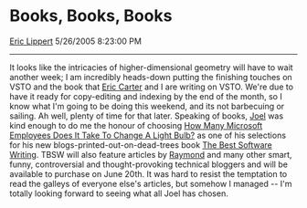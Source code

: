 <div id="page">

# Books, Books, Books

[Eric Lippert](https://social.msdn.microsoft.com/profile/Eric%20Lippert) 5/26/2005 8:23:00 PM

-----

<div id="content">

It looks like the intricacies of higher-dimensional geometry will have to wait another week; I am incredibly heads-down putting the finishing touches on VSTO and the book that [<span class="underline">Eric Carter</span>](http://blogs.msdn.com/eric_carter/) and I are writing on VSTO. We're due to have it ready for copy-editing and indexing by the end of the month, so I know what I'm going to be doing this weekend, and its not barbecuing or sailing. Ah well, plenty of time for that later. Speaking of books, [<span class="underline">Joel</span>](http://www.joelonsoftware.com/) was kind enough to do me the honour of choosing [<span class="underline">How Many Microsoft Employees Does It Take To Change A Light Bulb?</span>](http://blogs.msdn.com/ericlippert/archive/2003/10/28/53298.aspx) as one of his selections for his new blogs-printed-out-on-dead-trees book [<span class="underline">The Best Software Writing</span>](http://www.amazon.com/exec/obidos/tg/detail/-/1590595009/qid=1117148546/sr=8-3/ref=pd_csp_3/102-5349498-3080915?v=glance&s=books&n=507846). TBSW will also feature articles by [<span class="underline">Raymond</span>](http://blogs.msdn.com/oldnewthing/) and many other smart, funny, controversial and thought-provoking technical bloggers and will be available to purchase on June 20th. It was hard to resist the temptation to read the galleys of everyone else's articles, but somehow I managed -- I'm totally looking forward to seeing what all Joel has chosen.

</div>

</div>

